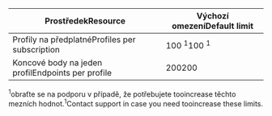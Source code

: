 | <span data-ttu-id="8ef32-101">Prostředek</span><span class="sxs-lookup"><span data-stu-id="8ef32-101">Resource</span></span> | <span data-ttu-id="8ef32-102">Výchozí omezení</span><span class="sxs-lookup"><span data-stu-id="8ef32-102">Default limit</span></span> |
| --- | --- |
| <span data-ttu-id="8ef32-103">Profily na předplatné</span><span class="sxs-lookup"><span data-stu-id="8ef32-103">Profiles per subscription</span></span> |<span data-ttu-id="8ef32-104">100 <sup>1</sup></span><span class="sxs-lookup"><span data-stu-id="8ef32-104">100 <sup>1</sup></span></span> |
| <span data-ttu-id="8ef32-105">Koncové body na jeden profil</span><span class="sxs-lookup"><span data-stu-id="8ef32-105">Endpoints per profile</span></span> |<span data-ttu-id="8ef32-106">200</span><span class="sxs-lookup"><span data-stu-id="8ef32-106">200</span></span> |

<span data-ttu-id="8ef32-107"><sup>1</sup>obraťte se na podporu v případě, že potřebujete tooincrease těchto mezních hodnot.</span><span class="sxs-lookup"><span data-stu-id="8ef32-107"><sup>1</sup>Contact support in case you need tooincrease these limits.</span></span>

